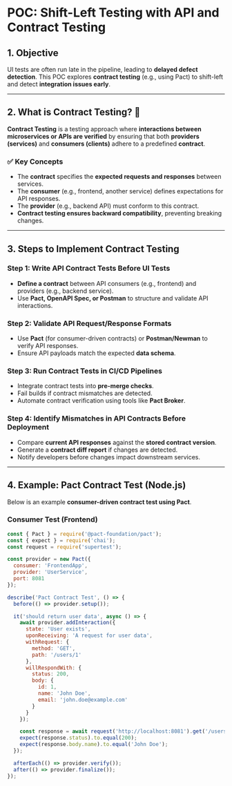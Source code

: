# POC: Shift-Left Testing with API and Contract Testing

## 1. Objective
UI tests are often run late in the pipeline, leading to **delayed defect detection**. This POC explores **contract testing** (e.g., using Pact) to shift-left and detect **integration issues early**.

---

## 2. What is Contract Testing? 📝
**Contract Testing** is a testing approach where **interactions between microservices or APIs are verified** by ensuring that both **providers (services)** and **consumers (clients)** adhere to a predefined **contract**.

### ✅ **Key Concepts**
- The **contract** specifies the **expected requests and responses** between services.
- The **consumer** (e.g., frontend, another service) defines expectations for API responses.
- The **provider** (e.g., backend API) must conform to this contract.
- **Contract testing ensures backward compatibility**, preventing breaking changes.

---

## 3. Steps to Implement Contract Testing

### **Step 1: Write API Contract Tests Before UI Tests**
- **Define a contract** between API consumers (e.g., frontend) and providers (e.g., backend service).
- Use **Pact, OpenAPI Spec, or Postman** to structure and validate API interactions.

### **Step 2: Validate API Request/Response Formats**
- Use **Pact** (for consumer-driven contracts) or **Postman/Newman** to verify API responses.
- Ensure API payloads match the expected **data schema**.

### **Step 3: Run Contract Tests in CI/CD Pipelines**
- Integrate contract tests into **pre-merge checks**.
- Fail builds if contract mismatches are detected.
- Automate contract verification using tools like **Pact Broker**.

### **Step 4: Identify Mismatches in API Contracts Before Deployment**
- Compare **current API responses** against the **stored contract version**.
- Generate a **contract diff report** if changes are detected.
- Notify developers before changes impact downstream services.

---

## 4. Example: Pact Contract Test (Node.js)
Below is an example **consumer-driven contract test using Pact**.

### **Consumer Test (Frontend)**
```js
const { Pact } = require('@pact-foundation/pact');
const { expect } = require('chai');
const request = require('supertest');

const provider = new Pact({
  consumer: 'FrontendApp',
  provider: 'UserService',
  port: 8081
});

describe('Pact Contract Test', () => {
  before(() => provider.setup());

  it('should return user data', async () => {
    await provider.addInteraction({
      state: 'User exists',
      uponReceiving: 'A request for user data',
      withRequest: {
        method: 'GET',
        path: '/users/1'
      },
      willRespondWith: {
        status: 200,
        body: {
          id: 1,
          name: 'John Doe',
          email: 'john.doe@example.com'
        }
      }
    });

    const response = await request('http://localhost:8081').get('/users/1');
    expect(response.status).to.equal(200);
    expect(response.body.name).to.equal('John Doe');
  });

  afterEach(() => provider.verify());
  after(() => provider.finalize());
});

